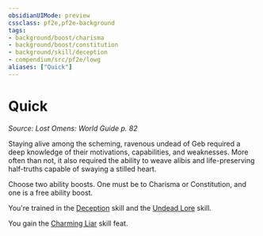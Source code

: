 ```yaml
---
obsidianUIMode: preview
cssclass: pf2e,pf2e-background
tags:
- background/boost/charisma
- background/boost/constitution
- background/skill/deception
- compendium/src/pf2e/lowg
aliases: ["Quick"]
---
```

# Quick
*Source: Lost Omens: World Guide p. 82*  

Staying alive among the scheming, ravenous undead of Geb required a deep knowledge of their motivations, capabilities, and weaknesses. More often than not, it also required the ability to weave alibis and life-preserving half-truths capable of swaying a stilled heart.

Choose two ability boosts. One must be to Charisma or Constitution, and one is a free ability boost.

You're trained in the [Deception](skills.md#Deception) skill and the [Undead Lore](skills.md#Lore) skill.

You gain the [Charming Liar](charming-liar.md) skill feat.